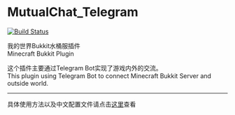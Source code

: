 # MutualChat_Telegram  

[![Build Status](https://travis-ci.com/XFY9326/MutualChat_Telegram.svg?branch=master)](https://travis-ci.com/XFY9326/MutualChat_Telegram)  

我的世界Bukkit水桶服插件  
Minecraft Bukkit Plugin
  
这个插件主要通过Telegram Bot实现了游戏内外的交流。  
This plugin using Telegram Bot to connect Minecraft Bukkit Server and outside world.  
  
---
  
具体使用方法以及中文配置文件请点击[这里](https://www.xfy9326.top/?p=21)查看  